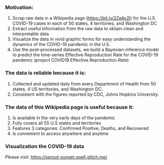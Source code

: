 ### Motivation:    
1. Scrap raw data in a Wikipedia page (https://bit.ly/2ZeAv2I) for the U.S. COVID-19 cases in each of 50 states, 4 territories, and Washington DC    
2. Extract useful information from the raw data to obtain clean and interpretable data    
3.  Visualize the data in vivid graphic forms for easy understanding the dynamics of the COVID-19 pandemic in the U.S.    
4. Use the post-processed datasets,  we build a Bayesian-inference model to predict the time-series Effective Reproduction Rate for the COVID-19 pandemic (project COVID19.Effective.Reproduction.Rate)   

### The data is reliable because it is:      
1. Collected and updated daily from every Department of Health from 50 states, 4 US territories, and Washington DC.            
2. Consistent with the figures reported by CDC, Johns Hopkins University.    

### The data of this Wikipedia page  is useful because it:      
1. Is available in the very early days of the pandemic       
2. Fully covers all 55 U.S states and territories        
3. Features 3 categories: Confirmed Positive, Deaths, and Recovered       
4. Is convenient to access anywhere and anytime 

### Visualization the COVID-19 data
Please visit:
https://sprout-sunset-spell.glitch.me/ 








